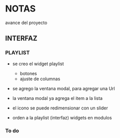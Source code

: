# NOTAS

avance del proyecto

## INTERFAZ
### PLAYLIST
- se creo el widget playlist
    - botones
    - ajuste de columnas

- se agrego la ventana modal, para agregar una Url
- la ventana modal ya agrega el item a la lista
- el icono se puede redimensionar con un slider
- orden a la playlist (interfaz) widgets en modulos


### To do

